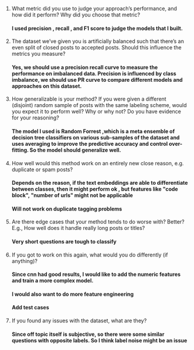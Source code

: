 1) What metric did you use to judge your approach’s performance, and how did it perform?
Why did you choose that metric?

      #### I used precision , recall , and F1 score to judge the models that I built.

2) The dataset we’ve given you is artificially balanced such that there’s an even split of
closed posts to accepted posts. Should this influence the metrics you measure?

      #### Yes, we should use a precision recall curve to measure the performance on imbalanced data. Precision is influenced by class imbalance, we should use PR curve to compare different models and approaches on this dataset.
      
3) How generalizable is your method? If you were given a different (disjoint) random
sample of posts with the same labeling scheme, would you expect it to perform well?
Why or why not? Do you have evidence for your reasoning?

     #### The model I used is Random Forrest ,which is a meta ensemble of decision tree classifiers on various sub-samples of the dataset and uses averaging to improve the predictive accuracy and control over-fitting. So the model should generalize well.

4) How well would this method work on an entirely new close reason, e.g. duplicate or
spam posts?
      ####  Depends on the reason, if the  text embeddings are able to differentiate between classes, then it might perform ok , but features like "code block", "number of urls" might not be applicable
      #### Will not work on duplicate tagging problems
5) Are there edge cases that your method tends to do worse with? Better? E.g., How well
does it handle really long posts or titles?

     #### Very short questions are tough to classify
6) If you got to work on this again, what would you do differently (if anything)?
     #### Since cnn had good results, I would like to add the numeric features and train a more complex model.
     #### I would also want to do more feature engineering 
     #### Add test cases
7) If you found any issues with the dataset, what are they?
    #### Since off topic itself is subjective, so there were some similar questions with opposite labels. So I think label noise might be an issue
